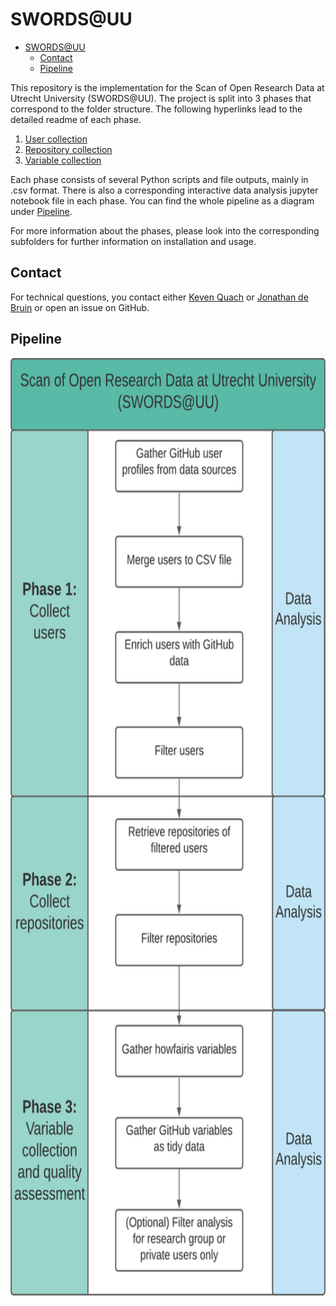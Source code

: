 # SWORDS@UU 

- [SWORDS@UU](#swordsuu)
  - [Contact](#contact)
  - [Pipeline](#pipeline)

This repository is the implementation for the Scan of Open Research Data at Utrecht University (SWORDS@UU). The project is split into 3 phases that correspond to the folder structure. The following hyperlinks lead to the detailed readme of each phase.

1. [User collection](collect_users/README.md)
2. [Repository collection](collect_repositories/README.md)
3. [Variable collection](collect_variables/README.md)

Each phase consists of several Python scripts and file outputs, mainly in .csv format. There is also a corresponding interactive data analysis jupyter notebook file in each phase. You can find the whole pipeline as a diagram under [Pipeline](#flowchart).

For more information about the phases, please look into the corresponding subfolders for further information on installation and usage.

## Contact

For technical questions, you contact either [Keven Quach](https://github.com/kequach) or [Jonathan de Bruin](https://github.com/J535D165) or open an issue on GitHub.

## Pipeline

<img src="docs/Complete_pipeline.jpg" height="1500">
